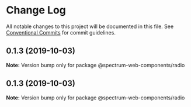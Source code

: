 # Change Log

All notable changes to this project will be documented in this file.
See [Conventional Commits](https://conventionalcommits.org) for commit guidelines.

## 0.1.3 (2019-10-03)

**Note:** Version bump only for package @spectrum-web-components/radio

## 0.1.3 (2019-10-03)

**Note:** Version bump only for package @spectrum-web-components/radio
